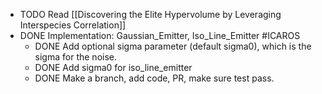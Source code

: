- TODO Read [[Discovering the Elite Hypervolume by Leveraging Interspecies Correlation]]
- DONE Implementation: Gaussian_Emitter, Iso_Line_Emitter #ICAROS
	- DONE Add optional sigma parameter (default sigma0), which is the sigma for the noise.
	- DONE Add sigma0 for iso_line_emitter
	- DONE Make a branch, add code, PR, make sure test pass.